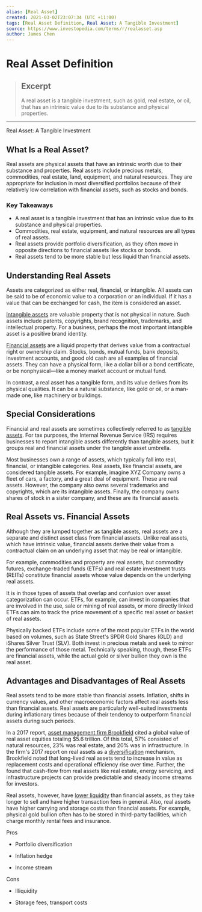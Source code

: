 ```yaml
---
alias: [Real Asset]
created: 2021-03-02T23:07:34 (UTC +11:00)
tags: [Real Asset Definition, Real Asset: A Tangible Investment]
source: https://www.investopedia.com/terms/r/realasset.asp
author: James Chen
---
```


# Real Asset Definition

> ## Excerpt
> A real asset is a tangible investment, such as gold, real estate, or oil, that has an intrinsic value due to its substance and physical properties.

---

Real Asset: A Tangible Investment
## What Is a Real Asset?

Real assets are physical assets that have an intrinsic worth due to their substance and properties. Real assets include precious metals, commodities, real estate, land, equipment, and natural resources. They are appropriate for inclusion in most diversified portfolios because of their relatively low correlation with financial assets, such as stocks and bonds.

### Key Takeaways

-   A real asset is a tangible investment that has an intrinsic value due to its substance and physical properties.
-   Commodities, real estate, equipment, and natural resources are all types of real assets.
-   Real assets provide portfolio diversification, as they often move in opposite directions to financial assets like stocks or bonds.
-   Real assets tend to be more stable but less liquid than financial assets.

## Understanding Real Assets

Assets are categorized as either real, financial, or intangible. All assets can be said to be of economic value to a corporation or an individual. If it has a value that can be exchanged for cash, the item is considered an asset.

[Intangible assets](https://www.investopedia.com/terms/i/intangibleasset.asp) are valuable property that is not physical in nature. Such assets include patents, copyrights, brand recognition, trademarks, and intellectual property. For a business, perhaps the most important intangible asset is a positive brand identity.

[Financial assets](https://www.investopedia.com/terms/f/financialasset.asp) are a liquid property that derives value from a contractual right or ownership claim. Stocks, bonds, mutual funds, bank deposits, investment accounts, and good old cash are all examples of financial assets. They can have a physical form, like a dollar bill or a bond certificate, or be nonphysical—like a money market account or mutual fund.

In contrast, a real asset has a tangible form, and its value derives from its physical qualities. It can be a natural substance, like gold or oil, or a man-made one, like machinery or buildings.

## Special Considerations

Financial and real assets are sometimes collectively referred to as [tangible assets](https://www.investopedia.com/terms/t/tangibleasset.asp). For tax purposes, the Internal Revenue Service (IRS) requires businesses to report intangible assets differently than tangible assets, but it groups real and financial assets under the tangible asset umbrella.

Most businesses own a range of assets, which typically fall into real, financial, or intangible categories. Real assets, like financial assets, are considered tangible assets. For example, imagine XYZ Company owns a fleet of cars, a factory, and a great deal of equipment. These are real assets. However, the company also owns several trademarks and copyrights, which are its intangible assets. Finally, the company owns shares of stock in a sister company, and these are its financial assets.

## Real Assets vs. Financial Assets

Although they are lumped together as tangible assets, real assets are a separate and distinct asset class from financial assets. Unlike real assets, which have intrinsic value, financial assets derive their value from a contractual claim on an underlying asset that may be real or intangible.

For example, commodities and property are real assets, but commodity futures, exchange-traded funds (ETFs) and real estate investment trusts (REITs) constitute financial assets whose value depends on the underlying real assets.

It is in those types of assets that overlap and confusion over asset categorization can occur. ETFs, for example, can invest in companies that are involved in the use, sale or mining of real assets, or more directly linked ETFs can aim to track the price movement of a specific real asset or basket of real assets.

Physically backed ETFs include some of the most popular ETFs in the world based on volumes, such as State Street's SPDR Gold Shares (GLD) and iShares Silver Trust (SLV). Both invest in precious metals and seek to mirror the performance of those metal. Technically speaking, though, these ETFs are financial assets, while the actual gold or silver bullion they own is the real asset.

## Advantages and Disadvantages of Real Assets

Real assets tend to be more stable than financial assets. Inflation, shifts in currency values, and other macroeconomic factors affect real assets less than financial assets. Real assets are particularly well-suited investments during inflationary times because of their tendency to outperform financial assets during such periods. 

In a 2017 report, [asset management firm Brookfield](https://publicsecurities.brookfield.com/) cited a global value of real asset equities totaling $5.6 trillion. Of this total, 57% consisted of natural resources, 23% was real estate, and 20% was in infrastructure. In the firm's 2017 report on real assets as a [diversification](https://www.investopedia.com/terms/d/diversification.asp) mechanism, Brookfield noted that long-lived real assets tend to increase in value as replacement costs and operational efficiency rise over time. Further, the found that cash-flow from real assets like real estate, energy servicing, and infrastructure projects can provide predictable and steady income streams for investors.

Real assets, however, have [lower liquidity](https://www.investopedia.com/terms/i/illiquid.asp) than financial assets, as they take longer to sell and have higher transaction fees in general. Also, real assets have higher carrying and storage costs than financial assets. For example, physical gold bullion often has to be stored in third-party facilities, which charge monthly rental fees and insurance.

Pros

-   Portfolio diversification
    
-   Inflation hedge
    
-   Income stream
    

Cons

-   Illiquidity
    
-   Storage fees, transport costs
